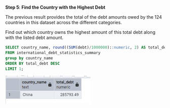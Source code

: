 **Step 5**: **Find the Country with the Highest Debt**

The previous result provides the total of the debt amounts owed by the 124 countries in this dataset
across the different categories. 

Find out which country owns the highest amount of this total debt along with the listed debt amount.  

```sql
SELECT country_name, round((SUM(debt)/1000000)::numeric, 2) AS total_debt
FROM international_debt_statistics_summary
group by country_name
ORDER BY total_debt DESC
LIMIT 1;
```

![Step 5 Result](/Step_5_result.jpg)
